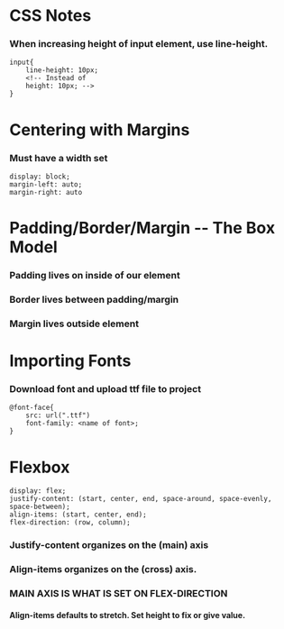 # CSS Notes

### When increasing height of input element, use line-height.

```
input{
    line-height: 10px;
    <!-- Instead of
    height: 10px; -->
}
```

# Centering with Margins

### Must have a width set

```
display: block;
margin-left: auto;
margin-right: auto
```

# Padding/Border/Margin -- The Box Model

### Padding lives on inside of our element

### Border lives between padding/margin

### Margin lives outside element

# Importing Fonts

### Download font and upload ttf file to project
```
@font-face{
    src: url(".ttf")
    font-family: <name of font>;
}
```

# Flexbox

```
display: flex;
justify-content: (start, center, end, space-around, space-evenly, space-between);
align-items: (start, center, end);
flex-direction: (row, column);
```
### Justify-content organizes on the (main) axis
### Align-items organizes on the (cross) axis.
### MAIN AXIS IS WHAT IS SET ON FLEX-DIRECTION
#### Align-items defaults to stretch. Set height to fix or give value.

